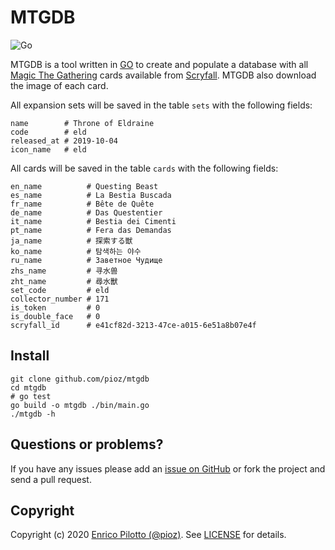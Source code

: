 # MTGDB

![Go](https://github.com/pioz/mtgdb/workflows/Go/badge.svg)

MTGDB is a tool written in [GO](https://golang.org) to create and populate a
database with all [Magic The Gathering](https://magic.wizards.com/) cards
available from [Scryfall](https://scryfall.com/). MTGDB also download the
image of each card.

All expansion sets will be saved in the table `sets` with the following
fields:

```
name        # Throne of Eldraine
code        # eld
released_at # 2019-10-04
icon_name   # eld
```

All cards will be saved in the table `cards` with the following fields:

```
en_name          # Questing Beast
es_name          # La Bestia Buscada
fr_name          # Bête de Quête
de_name          # Das Questentier
it_name          # Bestia dei Cimenti
pt_name          # Fera das Demandas
ja_name          # 探索する獣
ko_name          # 탐색하는 야수
ru_name          # Заветное Чудище
zhs_name         # 寻水兽
zht_name         # 尋水獸
set_code         # eld
collector_number # 171
is_token         # 0
is_double_face   # 0
scryfall_id      # e41cf82d-3213-47ce-a015-6e51a8b07e4f
```

## Install

```
git clone github.com/pioz/mtgdb
cd mtgdb
# go test
go build -o mtgdb ./bin/main.go
./mtgdb -h
```

## Questions or problems?

If you have any issues please add an [issue on
GitHub](https://github.com/pioz/mtgdb/issues) or fork the project and send a
pull request.

## Copyright

Copyright (c) 2020 [Enrico Pilotto (@pioz)](https://github.com/pioz). See
[LICENSE](https://github.com/pioz/mtgdb/blob/master/LICENSE) for details.
